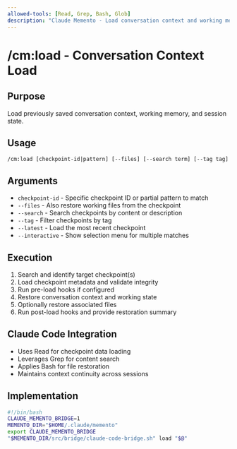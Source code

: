 ```yaml
---
allowed-tools: [Read, Grep, Bash, Glob]
description: "Claude Memento - Load conversation context and working memory"
---
```


# /cm:load - Conversation Context Load

## Purpose
Load previously saved conversation context, working memory, and session state.

## Usage
```
/cm:load [checkpoint-id|pattern] [--files] [--search term] [--tag tag]
```

## Arguments
- `checkpoint-id` - Specific checkpoint ID or partial pattern to match
- `--files` - Also restore working files from the checkpoint
- `--search` - Search checkpoints by content or description
- `--tag` - Filter checkpoints by tag
- `--latest` - Load the most recent checkpoint
- `--interactive` - Show selection menu for multiple matches

## Execution
1. Search and identify target checkpoint(s)
2. Load checkpoint metadata and validate integrity
3. Run pre-load hooks if configured
4. Restore conversation context and working state
5. Optionally restore associated files
6. Run post-load hooks and provide restoration summary

## Claude Code Integration
- Uses Read for checkpoint data loading
- Leverages Grep for content search
- Applies Bash for file restoration
- Maintains context continuity across sessions

## Implementation
```bash
#!/bin/bash
CLAUDE_MEMENTO_BRIDGE=1
MEMENTO_DIR="$HOME/.claude/memento"
export CLAUDE_MEMENTO_BRIDGE
"$MEMENTO_DIR/src/bridge/claude-code-bridge.sh" load "$@"
```